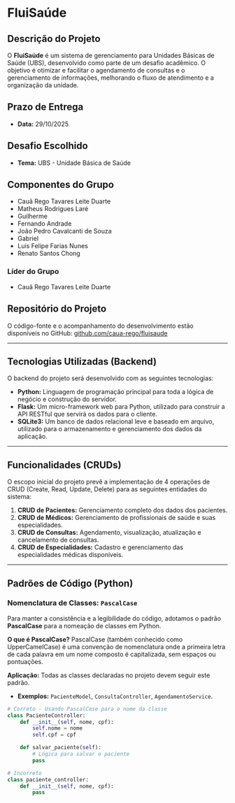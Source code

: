 # FluiSaúde

## Descrição do Projeto

O **FluiSaúde** é um sistema de gerenciamento para Unidades Básicas de Saúde (UBS), desenvolvido como parte de um desafio acadêmico. O objetivo é otimizar e facilitar o agendamento de consultas e o gerenciamento de informações, melhorando o fluxo de atendimento e a organização da unidade.

## Prazo de Entrega

-   **Data:** 29/10/2025

## Desafio Escolhido

-   **Tema:** UBS - Unidade Básica de Saúde

## Componentes do Grupo

-   Cauã Rego Tavares Leite Duarte
-   Matheus Rodrigues Laré
-   Guilherme
-   Fernando Andrade
-   João Pedro Cavalcanti de Souza
-   Gabriel
-   Luis Felipe Farias Nunes
-   Renato Santos Chong

### Líder do Grupo

-   Cauã Rego Tavares Leite Duarte

## Repositório do Projeto

O código-fonte e o acompanhamento do desenvolvimento estão disponíveis no GitHub:
[github.com/caua-rego/fluisaude](https://github.com/caua-rego/fluisaude)

---

## Tecnologias Utilizadas (Backend)

O backend do projeto será desenvolvido com as seguintes tecnologias:

-   **Python:** Linguagem de programação principal para toda a lógica de negócio e construção do servidor.
-   **Flask:** Um micro-framework web para Python, utilizado para construir a API RESTful que servirá os dados para o cliente.
-   **SQLite3:** Um banco de dados relacional leve e baseado em arquivo, utilizado para o armazenamento e gerenciamento dos dados da aplicação.

---

## Funcionalidades (CRUDs)

O escopo inicial do projeto prevê a implementação de 4 operações de CRUD (Create, Read, Update, Delete) para as seguintes entidades do sistema:

1.  **CRUD de Pacientes:** Gerenciamento completo dos dados dos pacientes.
2.  **CRUD de Médicos:** Gerenciamento de profissionais de saúde e suas especialidades.
3.  **CRUD de Consultas:** Agendamento, visualização, atualização e cancelamento de consultas.
4.  **CRUD de Especialidades:** Cadastro e gerenciamento das especialidades médicas disponíveis.

---

## Padrões de Código (Python)

### Nomenclatura de Classes: `PascalCase`

Para manter a consistência e a legibilidade do código, adotamos o padrão **PascalCase** para a nomeação de classes em Python.

**O que é PascalCase?**
PascalCase (também conhecido como UpperCamelCase) é uma convenção de nomenclatura onde a primeira letra de cada palavra em um nome composto é capitalizada, sem espaços ou pontuações.

**Aplicação:**
Todas as classes declaradas no projeto devem seguir este padrão.

-   **Exemplos:** `PacienteModel`, `ConsultaController`, `AgendamentoService`.

```python
# Correto - Usando PascalCase para o nome da classe
class PacienteController:
    def __init__(self, nome, cpf):
        self.nome = nome
        self.cpf = cpf

    def salvar_paciente(self):
        # Lógica para salvar o paciente
        pass

# Incorreto
class paciente_controller:
    def __init__(self, nome, cpf):
        pass
